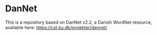 # DanNet

This is a repository based on DanNet v2.2, a Danish WordNet resource, available here:
https://cst.ku.dk/projekter/dannet/

